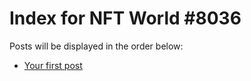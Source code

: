# Index for NFT World #8036
Posts will be displayed in the order below:

- [Your first post](./001-first.md)

